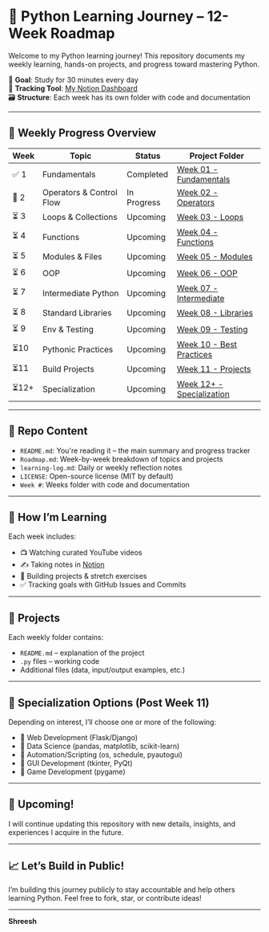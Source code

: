 # 🐍 Python Learning Journey – 12-Week Roadmap

Welcome to my Python learning journey! This repository documents my weekly learning, hands-on projects, and progress toward mastering Python.

📅 **Goal**: Study for 30 minutes every day  
🧠 **Tracking Tool**: [My Notion Dashboard](https://www.notion.so/YOUR-NOTION-LINK)  
🗃 **Structure**: Each week has its own folder with code and documentation

---

## 📘 Weekly Progress Overview

| Week | Topic                     | Status      | Project Folder            |
|------|---------------------------|-------------|----------------------------|
| ✅ 1 | Fundamentals              | Completed   | [Week 01 - Fundamentals](./week-01-fundamentals) |
| 🔄 2 | Operators & Control Flow | In Progress | [Week 02 - Operators](./week-02-operators)       |
| ⏳ 3 | Loops & Collections       | Upcoming    | [Week 03 - Loops](./week-03-loops)              |
| ⏳ 4 | Functions                 | Upcoming    | [Week 04 - Functions](./week-04-functions)      |
| ⏳ 5 | Modules & Files           | Upcoming    | [Week 05 - Modules](./week-05-modules)          |
| ⏳ 6 | OOP                       | Upcoming    | [Week 06 - OOP](./week-06-oop)                  |
| ⏳ 7 | Intermediate Python       | Upcoming    | [Week 07 - Intermediate](./week-07-intermediate)|
| ⏳ 8 | Standard Libraries        | Upcoming    | [Week 08 - Libraries](./week-08-libraries)      |
| ⏳ 9 | Env & Testing             | Upcoming    | [Week 09 - Testing](./week-09-testing)          |
| ⏳10 | Pythonic Practices        | Upcoming    | [Week 10 - Best Practices](./week-10-practices) |
| ⏳11 | Build Projects            | Upcoming    | [Week 11 - Projects](./week-11-projects)        |
| ⏳12+| Specialization            | Upcoming    | [Week 12+ - Specialization](./week-12-specialization) |

---

## 📂 Repo Content

- `README.md`: You're reading it – the main summary and progress tracker
- `Roadmap.md`: Week-by-week breakdown of topics and projects
- `learning-log.md`: Daily or weekly reflection notes
- `LICENSE`: Open-source license (MIT by default)
- `Week #`: Weeks folder with code and documentation

---

## 🧠 How I’m Learning

Each week includes:
- 📺 Watching curated YouTube videos
- ✍️ Taking notes in [Notion](https://www.notion.so/YOUR-LINK)
- 🧪 Building projects & stretch exercises
- ✅ Tracking goals with GitHub Issues and Commits

---

## 🧪 Projects

Each weekly folder contains:
- `README.md` – explanation of the project
- `.py` files – working code
- Additional files (data, input/output examples, etc.)

---

## 📌 Specialization Options (Post Week 11)

Depending on interest, I’ll choose one or more of the following:
- 🔹 Web Development (Flask/Django)
- 🔹 Data Science (pandas, matplotlib, scikit-learn)
- 🔹 Automation/Scripting (os, schedule, pyautogui)
- 🔹 GUI Development (tkinter, PyQt)
- 🔹 Game Development (pygame)

---

## 🔮 Upcoming!

I will continue updating this repository with new details, insights, and experiences I acquire in the future.

---

## 📈 Let’s Build in Public!

I’m building this journey publicly to stay accountable and help others learning Python. Feel free to fork, star, or contribute ideas!

---
**Shreesh**
